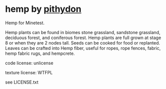 # hemp by [pithydon]

Hemp for Minetest.

Hemp plants can be found in biomes stone grassland, sandstone grassland, deciduous forest, and coniferous forest.
Hemp plants are full grown at stage 8 or when they are 2 nodes tall.
Seeds can be cooked for food or replanted.
Leaves can be crafted into Hemp fiber, useful for ropes, rope fences, fabric, hemp fabric rugs, and hempcrete.

code license: unlicense

texture license: WTFPL

see LICENSE.txt

[pithydon]: <https://github.com/pithydon>
